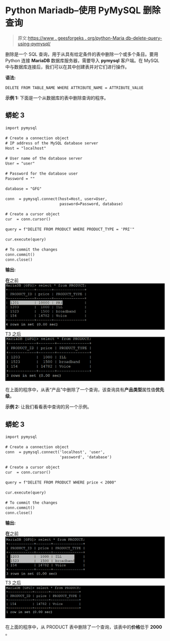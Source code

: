 # Python Mariadb–使用 PyMySQL 删除查询

> 原文:[https://www . geesforgeks . org/python-Maria db-delete-query-using-pymysql/](https://www.geeksforgeeks.org/python-mariadb-delete-query-using-pymysql/)

删除是一个 SQL 查询，用于从具有给定条件的表中删除一个或多个条目。要用 Python 连接 **MariaDB** 数据库服务器，需要导入 **pymysql** 客户端。在 MySQL 中与数据库连接后，我们可以在其中创建表并对它们进行操作。

**语法:**

```
DELETE FROM TABLE_NAME WHERE ATTRIBUTE_NAME = ATTRIBUTE_VALUE

```

**示例 1:** 下面是一个从数据库的表中删除查询的程序。

## 蟒蛇 3

```
import pymysql

# Create a connection object
# IP address of the MySQL database server
Host = "localhost"  

# User name of the database server
User = "user"       

# Password for the database user
Password = ""           

database = "GFG"

conn  = pymysql.connect(host=Host, user=User, 
                        password=Password, database)

# Create a cursor object
cur  = conn.cursor()

query = f"DELETE FROM PRODUCT WHERE PRODUCT_TYPE = 'PRI'"

cur.execute(query)

# To commit the changes
conn.commit() 
conn.close()
```

**输出:**

**在**之前![](img/596f5e0a52f7f316db782989dc0b065e.png)T3 之后![](img/07e54449786ed0e5e2a933c94598068c.png)

在上面的程序中，从表“产品”中删除了一个查询，该查询具有**产品类型**属性值**优先级**。

**示例 2:** 让我们看看表中查询的另一个示例。

## 蟒蛇 3

```
import pymysql

# Create a connection object
conn  = pymysql.connect('localhost', 'user',
                        'password', 'database')

# Create a cursor object
cur  = conn.cursor()

query = f"DELETE FROM PRODUCT WHERE price < 2000"

cur.execute(query)

# To commit the changes
conn.commit()       
conn.close()
```

**输出:**

**在**之前![](img/befe255939a5f6aea33e916c9aab53e8.png)T3 之后![](img/de4aa6fc8db95b926ba9e93ea84ad4fe.png)

在上面的程序中，从 PRODUCT 表中删除了一个查询，该表中的**价格**低于 **2000** 。